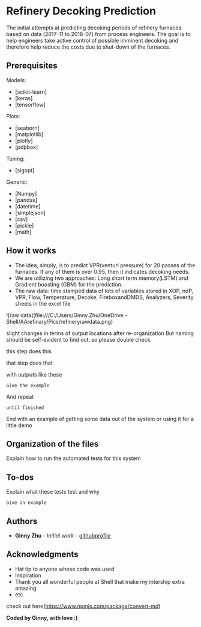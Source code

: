 # Refinery Decoking Prediction

The initial attempts at predicting decoking periods of refinery furnaces based on data (2017-11 to 2018-07) from process engineers.
The goal is to help engineers take active control of possible imminent decoking and therefore help reduce the costs due to shut-down of the furnaces.


## Prerequisites
Models:
* [scikit-learn]
* [keras]
* [tensorflow]

Plots:
* [seaborn]
* [matplotlib]
* [plotly]
* [pdpbox]

Tuning:
* [sigopt]

Generic: 
* [Numpy]
* [pandas]
* [datetime]
* [simplejson]
* [csv]
* [pickle]
* [math]


## How it works

* The idea, simply, is to predict VPR(venturi pressure) for 20 passes of the furnaces. If any of them is over 0.95, then it indicates decoking needs. 
* We are utilizing two approaches: Long short term memory(LSTM) and Gradient boosting (GBM) for the prediction.
* The raw data: time stamped data of lots of variables stored in XOP, ndP, VPR, Flow, Temperature, Decoke, FireboxandDMDS, Analyzers, Severity sheets in the excel file

![raw data](file:///C:/Users/Ginny.Zhu/OneDrive - Shell/AArefinary/Pics/refineryrawdata.png)





slight changes in terms of output locations after re-organization 
But naming should be self-evident to find out, so please double check.

this step does this 

that step does that

with outputs like these 


```
Give the example
```

And repeat

```
until finished
```

End with an example of getting some data out of the system or using it for a little demo

## Organization of the files 

Explain how to run the automated tests for this system

## To-dos

Explain what these tests test and why

```
Give an example
```


## Authors

* **Ginny Zhu** - *Initial work* - [githubprofile](https://github.com/chocolocked)


## Acknowledgments

* Hat tip to anyone whose code was used
* Inspiration
* Thank you all wonderful people at Shell that make my intership extra amazing
* etc

check out here(https://www.npmjs.com/package/convert-md) 

**Coded by Ginny, with love :)**
